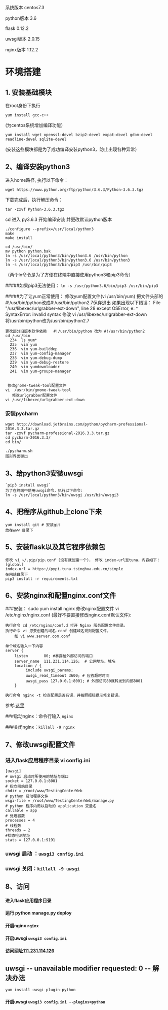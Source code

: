 系统版本 
centos7.3

python版本
3.6

flask 
0.12.2

uwsgi版本
2.0.15

nginx版本
1.12.2

环境搭建
======

## 1. 安装基础模块
在root身份下执行

`yum install gcc-c++` 

(为centos系统增加编译功能）

`yum install wget openssl-devel bzip2-devel expat-devel gdbm-devel readline-devel sqlite-devel`

(安装这些模块都是为了成功编译安装python3，防止出现各种异常）
   
## 2、编译安装python3
进入home路径, 执行以下命令：

`wget https://www.python.org/ftp/python/3.6.3/Python-3.6.3.tgz`

下载完成后，执行解压命令：

`tar -zxvf Python-3.6.3.tgz`

cd 进入 py3.6.3 开始编译安装 并更改默认python版本
```text
./configure --prefix=/usr/local/python3
make
make install

cd /usr/bin/
mv python python.bak
ln -s /usr/local/python3/bin/python3.6 /usr/bin/python
ln -s /usr/local/python3/bin/python3.6 /usr/bin/python3
ln -s /usr/local/python3/bin/pip3 /usr/bin/pip3
```
（两个ln命令是为了方便在终端中直接使用python3和pip3命令）

#####如果pip3无法使用： `ln -s /usr/python3.6/bin/pip3 /usr/bin/pip3`

#####为了让yum正常使用：
    修改yum配置文件(vi /usr/bin/yum)
    把文件头部的#!/usr/bin/python改成#!/usr/bin/python2.7保存退出
    如果出现以下错误：
        File "/usr/libexec/urlgrabber-ext-down", line 28
        except OSError, e:
                      ^
        SyntaxError: invalid syntax
    修改 vi /usr/libexec/urlgrabber-ext-down
    将/usr/bin/python改为/usr/bin/python2.7
    
    更改部分旧版本软件依赖   #!/usr/bin/python 改为 #!/usr/bin/python2  
    cd /usr/bin  
      234  ls yum*  
      235  vim yum  
      236  vim yum-builddep   
      237  vim yum-config-manager   
      238  vim yum-debug-dump   
      239  vim yum-debug-restore   
      240  vim yumdownloader   
      241  vim yum-groups-manager   
        
        
     修改gnome-tweak-tool配置文件  
    vi  /usr/bin/gnome-tweak-tool   
       修改urlgrabber配置文件  
    vi /usr/libexec/urlgrabber-ext-down   
    
### 安装pycharm  
    wget http://download.jetbrains.com/python/pycharm-professional-2016.3.3.tar.gz  
    tar -zxvf pycharm-professional-2016.3.3.tar.gz  
    cd pycharm-2016.3.3/  
    cd bin/  
    
    ./pycharm.sh  
    图形界面弹出

## 3、给python3安装uwsgi
    `pip3 install uwsgi`
    为了在终端中使用uwsgi命令，执行以下命令:
    ln -s /usr/local/python3/bin/uwsgi /usr/bin/uwsgi3

## 4、把程序从github上clone下来
    yum install git # 安装git
    放在www 目录下

## 5、安装flask以及其它程序依赖包
    修改 vi ~/.pip/pip.conf (没有就创建一个)， 修改 index-url至tuna，内容如下：
    [global]
    index-url = https://pypi.tuna.tsinghua.edu.cn/simple
    在网站目录下
    pip3 install -r requirements.txt
    
## 6、安装nginx和配置nginx.conf文件
###安装：
    sudo yum install nginx
    修改nginx配置文件 vi /etc/nginx/nginx.conf
    (最好不要直接修改nginx.conf默认文件):
    
    执行命令 cd /etc/nginx/conf.d 打开 Nginx 服务配置文件目录。
    执行命令 vi 您要创建的域名.conf 创建域名规则配置文件，
        如 vi www.server.com.conf
    
    单个域名输入一下内容
    server {
        listen       80; #暴露给外部访问的端口
        server_name  111.231.114.126;  # 公网地址、域名
        location / {
             include uwsgi_params;
             uwsgi_read_timeout 3600; # 应答超时时间
             uwsgi_pass 127.0.0.1:8001; # 外部访问80就转发到内部8001
        }
        
    执行命令 nginx -t 检查配置是否有误，并按照报错提示修复错误。
参考:[这里](https://help.aliyun.com/knowledge_detail/41467.html)   
     
###启动nginx：命令行输入 `nginx`

###关闭nginx：`killall -9 nginx`
   
## 7、修改uwsgi配置文件
### 进入flask应用程序目录 vi config.ini
    [uwsgi]
    # uwsgi 启动时所使用的地址与端口
    socket = 127.0.0.1:8001
    # 指向网站目录
    chdir = /root/www/TestingCenterWeb
    # python 启动程序文件
    wsgi-file = /root/www/TestingCenterWeb/manage.py
    # python 程序内用以启动的 application 变量名
    callable = app
    # 处理器数
    processes = 4
    # 线程数
    threads = 2
    #状态检测地址
    stats = 127.0.0.1:9191
### uwsgi 启动 ：`uwsgi3 config.ini`
### uwsgi 关闭：`killall -9 uwsgi`


## 8、访问
#### 进入flask应用程序目录
#### 运行 python manage.py deploy
#### 开启nginx `nginx`
#### 开启uwsgi `uwsgi3 config.ini`
#### [访问网址111.231.114.126](http://111.231.114.126)



## uwsgi -- unavailable modifier requested: 0 -- 解决办法
`yum install uwsgi-plugin-python`
#### 开启uwsgi `uwsgi3 config.ini --plugins=python`